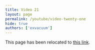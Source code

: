 ```yaml
---
title: Video 21
layout: page
permalink: /youtube/video-twenty-one
hide: true
authors: ['exvacuum']
---
```

<html>
<head>
    <script type="text/javascript">
        window.location.replace("./#video-twenty-one");
    </script>
</head>
<body>
<p>This page has been relocated to <a href="./#video-twenty-one">this link</a>.</p>
</body>
</html>
